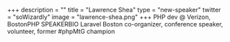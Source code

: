 +++
description = ""
title = "Lawrence Shea"
type = "new-speaker"
twitter = "soWizardly"
image = "lawrence-shea.png"
+++
PHP dev @ Verizon, BostonPHP SPEAKERBIO Laravel Boston co-organizer, conference speaker, volunteer, former #phpMtG champion